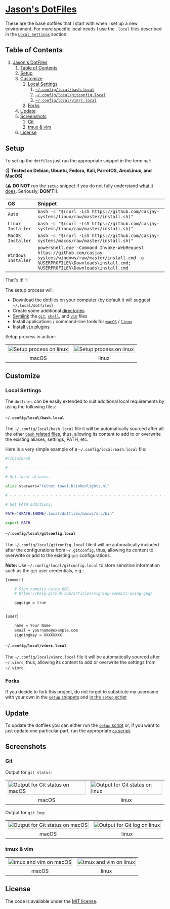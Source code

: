 # [Jason's DotFiles](https://github.com/casjay)

These are the base dotfiles that I start with when I set up a
new environment. For more specific local needs I use the `.local`
files described in the [`Local Settings`](#local-settings) section.

## Table of Contents

1. [Jason's DotFiles](#jasons-dotfiles)
   1. [Table of Contents](#table-of-contents)
   2. [Setup](#setup)
   3. [Customize](#customize)
      1. [Local Settings](#local-settings)
         1. [`~/.config/local/bash.local`](#configlocalbashlocal)
         2. [`~/.config/local/gitconfig.local`](#configlocalgitconfiglocal)
         3. [`~/.config/local/vimrc.local`](#configlocalvimrclocal)
      2. [Forks](#forks)
   4. [Update](#update)
   5. [Screenshots](#screenshots)
      1. [Git](#git)
      2. [tmux & vim](#tmux--vim)
   6. [License](#license)

## Setup

To set up the `dotfiles` just run the appropriate snippet in the
terminal:  

(:red_circle: **Tested on Debian, Ubuntu, Fedora, Kali, ParrotOS, ArcoLinux, and MacOS)**  
  
(:warning: **DO NOT** run the `setup` snippet if you do not fully
understand [what it does][setup]. Seriously, **DON'T**!).
  
| OS                  | Snippet                                                                                                                                                                                  |
| :------------------ | :--------------------------------------------------------------------------------------------------------------------------------------------------------------------------------------- |
| `Auto`              | `bash -c "$(curl -LsS https://github.com/casjay-systems/linux/raw/master/install.sh)"`                                                                                                   |
| `Linux Installer`   | `bash -c "$(curl -LsS https://github.com/casjay-systems/linux/raw/master/install.sh)"`                                                                                                   |
| `MacOS Installer`   | `bash -c "$(curl -LsS https://github.com/casjay-systems/macos/raw/master/install.sh)"`                                                                                                   |
| `Windows Installer` | `powershell.exe -Command Invoke-WebRequest https://github.com/casjay-systems/windows/raw/master/install.cmd -o %USERPROFILE%\Downloads\install.cmd; %USERPROFILE%\Downloads\install.cmd` |

That's it! :sparkles:

The setup process will:

* Download the dotfiles on your computer (by default it will
  suggest `~/.local/dotfiles`)
* Create some additional [directories][directories]
* [Symlink][symlink] the
  [`git`](tree/master/src/git),
  [`shell`](tree/master/src/shell), and
  [`vim`](tree/master/src/vim) files
* Install applications / command-line tools for
  [`macOS`](tree/master/src/os/macos) /
  [`linux`](tree/master/src/os/linux)
* Install [`vim` plugins](tree/master/src/vim/vim/plugins)

Setup process in action:

<table>
    <tbody>
        <tr>
            <td>
                <img src="https://cloud.githubusercontent.com/assets/1223565/19314446/cd89a592-90a2-11e6-948d-9d75247088ba.gif" alt="Setup process on linux" width="100%">
            </td>
            <td>
                <img src="https://cloud.githubusercontent.com/assets/1223565/19048636/e23e347a-89af-11e6-853c-98616b75b6ae.gif" alt="Setup process on linux" width="100%">
            </td>
        </tr>
        <tr align="center">
            <td>macOS</td>
            <td>linux</td>
        </td>
    </tbody>
</table>

## Customize

### Local Settings

The `dotfiles` can be easily extended to suit additional local
requirements by using the following files:

#### `~/.config/local/bash.local`

The `~/.config/local/bash.local` file it will be automatically sourced after
all the other [`bash` related files][shell], thus, allowing
its content to add to or overwrite the existing aliases, settings,
PATH, etc.

Here is a very simple example of a `~/.config/local/bash.local` file:

```bash
#!/bin/bash

# - - - - - - - - - - - - - - - - - - - - - - - - - - - - - - - - - - -

# Set local aliases.

alias starwars="telnet towel.blinkenlights.nl"

# - - - - - - - - - - - - - - - - - - - - - - - - - - - - - - - - - - -

# Set PATH additions.

PATH="$PATH:$HOME/.local/dotfiles/macos/src/bin"

export PATH

```

#### `~/.config/local/gitconfig.local`

The `~/.config/local/gitconfig.local` file it will be automatically included
after the configurations from `~/.gitconfig`, thus, allowing its
content to overwrite or add to the existing `git` configurations.

__Note:__ Use `~/.config/local/gitconfig.local` to store sensitive information
such as the `git` user credentials, e.g.:

```bash
[commit]

    # Sign commits using GPG.
    # https://help.github.com/articles/signing-commits-using-gpg/

    gpgsign = true


[user]

    name = Your Name
    email = yourname@example.com
    signingkey = XXXXXXXX
```

#### `~/.config/local/vimrc.local`

The `~/.config/local/vimrc.local` file it will be automatically sourced after
`~/.vimrc`, thus, allowing its content to add or overwrite the
settings from `~/.vimrc`.

### Forks

If you decide to fork this project, do not forget to substitute
my username with your own in the [`setup` snippets](#setup) and
[in the `setup` script][setup line]

## Update

To update the dotfiles you can either run the [`setup` script][setup]
or, if you want to just update one particular part, run the appropriate
[`os` script](src/os).

## Screenshots

### Git

Output for `git status`:

<table>
    <tbody>
        <tr>
            <td>
                <img src="https://cloud.githubusercontent.com/assets/1223565/10561038/f9f11a28-7525-11e5-8e1d-a304ad3557f9.png" alt="Output for Git status on macOS" width="100%">
            </td>
            <td>
                <img src="https://cloud.githubusercontent.com/assets/1223565/8397636/3708d218-1ddb-11e5-9d40-21c6871271b9.png" alt="Output for Git status on linux" width="100%">
            </td>
        </tr>
        <tr align="center">
            <td>macOS</td>
            <td>linux</td>
        </td>
    </tbody>
</table>

Output for `git log`:

<table>
    <tbody>
        <tr>
            <td>
                <img src="https://cloud.githubusercontent.com/assets/1223565/10560966/e4ec08a6-7523-11e5-8941-4e12f6550a63.png" alt="Output for Git status on macOS" width="100%">
            </td>
            <td>
                <img src="https://cloud.githubusercontent.com/assets/1223565/10560955/4b5e1300-7523-11e5-9e96-95ea67de9474.png" alt="Output for Git log on linux" width="100%">
            </td>
        </tr>
        <tr align="center">
            <td>macOS</td>
            <td>linux</td>
        </td>
    </tbody>
</table>

### tmux & vim

<table>
    <tbody>
        <tr>
            <td>
                <img src="https://cloud.githubusercontent.com/assets/1223565/10561007/498e1212-7525-11e5-8252-81503b3d6184.png" alt="tmux and vim on macOS" width="100%">
            </td>
            <td>
                <img src="https://cloud.githubusercontent.com/assets/1223565/10560956/557ca2de-7523-11e5-9000-fc1e189a95f5.png" alt="tmux and vim on linux" width="100%">
            </td>
        </tr>
        <tr align="center">
            <td>macOS</td>
            <td>linux</td>
        </td>
    </tbody>
</table>

## License

The code is available under the [MIT license][license].

<!-- Link labels: -->

[directories]: src/os/create_directories.sh
[dotfiles casjay ]: https://github.com/casjay-dotfiles
[github casjay ]: https://github.com/casjay
[license]: LICENSE.txt
[setup line]: src/os/setup.sh
[setup]: src/os/setup.sh
[bash]: src/bash
[shell]: src/shell
[symlink]: src/os/create_symbolic_links.sh
